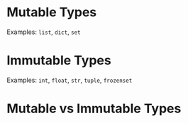 # Mutable Types


Examples: `list`, `dict`, `set`

# Immutable Types


Examples: `int`, `float`, `str`, `tuple`, `frozenset`


# Mutable vs Immutable Types
